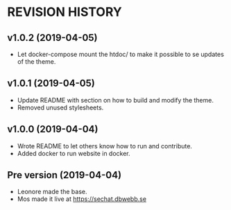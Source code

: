 REVISION HISTORY
============================



v1.0.2 (2019-04-05)
----------------------------

* Let docker-compose mount the htdoc/ to make it possible to se updates of the theme.



v1.0.1 (2019-04-05)
----------------------------

* Update README with section on how to build and modify the theme.
* Removed unused stylesheets.



v1.0.0 (2019-04-04)
----------------------------

* Wrote README to let others know how to run and contribute.
* Added docker to run website in docker.



Pre version (2019-04-04)
----------------------------

* Leonore made the base.
* Mos made it live at https://sechat.dbwebb.se 
